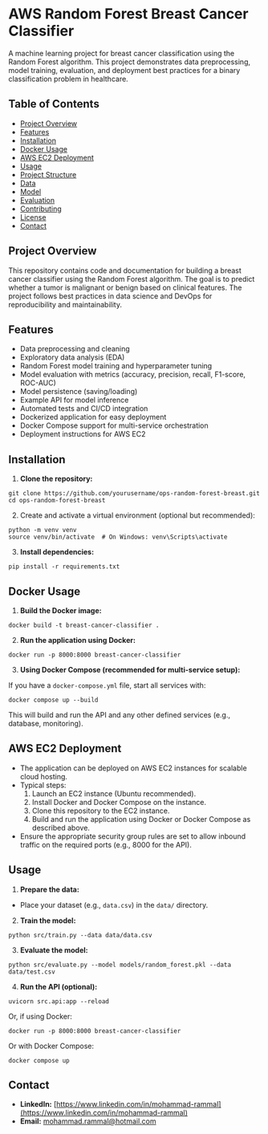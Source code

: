 # AWS Random Forest Breast Cancer Classifier

A machine learning project for breast cancer classification using the Random Forest algorithm. This project demonstrates data preprocessing, model training, evaluation, and deployment best practices for a binary classification problem in healthcare.

## Table of Contents

- [Project Overview](#project-overview)
- [Features](#features)
- [Installation](#installation)
- [Docker Usage](#docker-usage)
- [AWS EC2 Deployment](#aws-ec2-deployment)
- [Usage](#usage)
- [Project Structure](#project-structure)
- [Data](#data)
- [Model](#model)
- [Evaluation](#evaluation)
- [Contributing](#contributing)
- [License](#license)
- [Contact](#contact)

## Project Overview

This repository contains code and documentation for building a breast cancer classifier using the Random Forest algorithm. The goal is to predict whether a tumor is malignant or benign based on clinical features. The project follows best practices in data science and DevOps for reproducibility and maintainability.

## Features

- Data preprocessing and cleaning
- Exploratory data analysis (EDA)
- Random Forest model training and hyperparameter tuning
- Model evaluation with metrics (accuracy, precision, recall, F1-score, ROC-AUC)
- Model persistence (saving/loading)
- Example API for model inference
- Automated tests and CI/CD integration
- Dockerized application for easy deployment
- Docker Compose support for multi-service orchestration
- Deployment instructions for AWS EC2

## Installation

1. **Clone the repository:**

```
git clone https://github.com/yourusername/ops-random-forest-breast.git
cd ops-random-forest-breast
```

2. Create and activate a virtual environment (optional but recommended):

```
python -m venv venv
source venv/bin/activate  # On Windows: venv\Scripts\activate
```

3. **Install dependencies:**

```
pip install -r requirements.txt
```

## Docker Usage

1. **Build the Docker image:**

```
docker build -t breast-cancer-classifier .
```

2. **Run the application using Docker:**

```
docker run -p 8000:8000 breast-cancer-classifier
```

3. **Using Docker Compose (recommended for multi-service setup):**

If you have a `docker-compose.yml` file, start all services with:

```
docker compose up --build
```

This will build and run the API and any other defined services (e.g., database, monitoring).

## AWS EC2 Deployment

- The application can be deployed on AWS EC2 instances for scalable cloud hosting.
- Typical steps:
  1. Launch an EC2 instance (Ubuntu recommended).
  2. Install Docker and Docker Compose on the instance.
  3. Clone this repository to the EC2 instance.
  4. Build and run the application using Docker or Docker Compose as described above.
- Ensure the appropriate security group rules are set to allow inbound traffic on the required ports (e.g., 8000 for the API).

## Usage

1. **Prepare the data:**

- Place your dataset (e.g., `data.csv`) in the `data/` directory.

2. **Train the model:**

```
python src/train.py --data data/data.csv
```

3. **Evaluate the model:**

```
python src/evaluate.py --model models/random_forest.pkl --data data/test.csv
```

4. **Run the API (optional):**

```
uvicorn src.api:app --reload
```

Or, if using Docker:

```
docker run -p 8000:8000 breast-cancer-classifier
```

Or with Docker Compose:

```
docker compose up
```

## Contact

- **LinkedIn:** [https://www.linkedin.com/in/mohammad-rammal](https://www.linkedin.com/in/mohammad-rammal)
- **Email:** mohammad.rammal@hotmail.com
